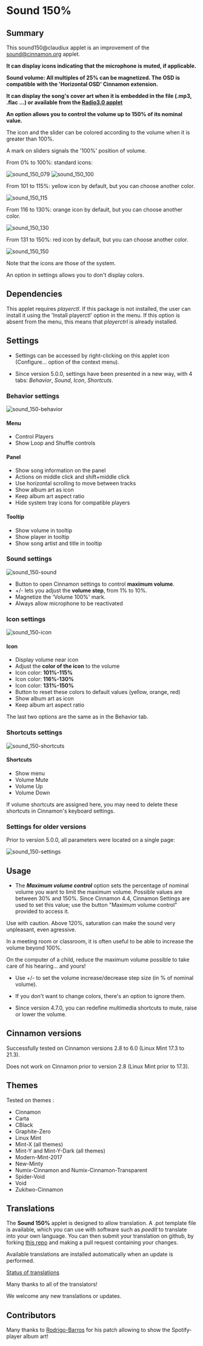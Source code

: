 # Sound 150%

## Summary

This sound150@claudiux applet is an improvement of the sound@cinnamon.org applet.

**It can display icons indicating that the microphone is muted, if applicable.**

**Sound volume: All multiples of 25% can be magnetized. The OSD is compatible with the 'Horizontal OSD' Cinnamon extension.**

**It can display the song's cover art when it is embedded in the file (.mp3, .flac ...) or available from the [Radio3.0 applet](https://cinnamon-spices.linuxmint.com/applets/view/360)**

**An option allows you to control the volume up to 150% of its nominal value.**

The icon and the slider can be colored according to the volume when it is greater than 100%.

A mark on sliders signals the '100%' position of volume.

From 0% to 100%: standard icons:

![sound_150_079](https://github.com/claudiux/docs/raw/master/sound150/images/sound_079.png) ![sound_150_100](https://github.com/claudiux/docs/raw/master/sound150/images/sound_100.png)

From 101 to 115%: yellow icon by default, but you can choose another color.

![sound_150_115](https://github.com/claudiux/docs/raw/master/sound150/images/sound_115.png)

From 116 to 130%: orange icon by default, but you can choose another color.

![sound_150_130](https://github.com/claudiux/docs/raw/master/sound150/images/sound_130.png)

From 131 to 150%: red icon by default, but you can choose another color.

![sound_150_150](https://github.com/claudiux/docs/raw/master/sound150/images/sound_150.png)

Note that the icons are those of the system.

An option in settings allows you to don't display colors.

## Dependencies

This applet requires *playerctl*. If this package is not installed, the user can install it using the 'Install playerctl' option in the menu. If this option is absent from the menu, this means that *playerctrl* is already installed.

## Settings

 * Settings can be accessed by right-clicking on this applet icon (Configure... option of the context menu).

 * Since version 5.0.0, settings have been presented in a new way, with 4 tabs: *Behavior*, *Sound*, *Icon*, *Shortcuts*.

### Behavior settings
![sound_150-behavior](https://raw.githubusercontent.com/claudiux/docs/master/sound150/images/sound150_behavior.png)

#### Menu

 * Control Players
 * Show Loop and Shuffle controls

#### Panel

 * Show song information on the panel
 * Actions on middle click and shift+middle click
 * Use horizontal scrolling to move between tracks
 * Show album art as icon
 * Keep album art aspect ratio
 * Hide system tray icons for compatible players

#### Tooltip

 * Show volume in tooltip
 * Show player in tooltip
 * Show song artist and title in tooltip

### Sound settings
![sound_150-sound](https://raw.githubusercontent.com/claudiux/docs/master/sound150/images/sound150_sound.png)

 * Button to open Cinnamon settings to control **maximum volume**.
 * +/- lets you adjust the **volume step**, from 1% to 10%.
 * Magnetize the 'Volume 100%' mark.
 * Always allow microphone to be reactivated

### Icon settings
![sound_150-icon](https://raw.githubusercontent.com/claudiux/docs/master/sound150/images/sound150_icon.png)

#### Icon

 * Display volume near icon
 * Adjust the **color of the icon** to the volume
 * Icon color: **101%-115%**
 * Icon color: **116%-130%**
 * Icon color: **131%-150%**
 * Button to reset these colors to default values (yellow, orange, red)
 * Show album art as icon
 * Keep album art aspect ratio

The last two options are the same as in the Behavior tab.

### Shortcuts settings
![sound_150-shortcuts](https://raw.githubusercontent.com/claudiux/docs/master/sound150/images/sound150_shortcuts.png)

#### Shortcuts

 * Show menu
 * Volume Mute
 * Volume Up
 * Volume Down

If volume shortcuts are assigned here, you may need to delete these shortcuts in Cinnamon's keyboard settings.

### Settings for older versions
Prior to version 5.0.0, all parameters were located on a single page:

![sound_150-settings](https://github.com/claudiux/docs/raw/master/sound150/images/sound-settings.png)

## Usage

 * The ***Maximum volume control*** option sets the percentage of
nominal volume you want to limit the maximum volume. Possible values are between 30% and 150%. Since Cinnamon 4.4, Cinnamon Settings are used to set this value; use the button "Maximum volume control" provided to access it.

Use with caution. Above 120%, saturation can make the sound very unpleasant, even agressive.

In a meeting room or classroom, it is often useful to be able to increase the volume beyond 100%.

On the computer of a child, reduce the maximum volume possible to take care of his hearing... and yours!


 * Use +/- to set the volume increase/decrease step size (in % of nominal volume).

 * If you don't want to change colors, there's an option to ignore them.

 * Since version 4.7.0, you can redefine multimedia shortcuts to mute, raise or lower the volume.

## Cinnamon versions

Successfully tested on Cinnamon versions 2.8 to 6.0 (Linux Mint 17.3 to 21.3).

Does not work on Cinnamon prior to version 2.8 (Linux Mint prior to 17.3).

## Themes

Tested on themes :

 * Cinnamon
 * Carta
 * CBlack
 * Graphite-Zero
 * Linux Mint
 * Mint-X (all themes)
 * Mint-Y and Mint-Y-Dark (all themes)
 * Modern-Mint-2017
 * New-Minty
 * Numix-Cinnamon and Numix-Cinnamon-Transparent
 * Spider-Void
 * Void
 * Zukitwo-Cinnamon

## Translations

The **Sound 150%** applet is designed to allow translation. A .pot template file is available, which you can use with software such as *poedit* to translate into your own language. You can then submit your translation on github, by forking [this repo](https://github.com/linuxmint/cinnamon-spices-applets) and making a pull request containing your changes.

Available translations are installed automatically when an update is performed.

[Status of translations](https://github.com/linuxmint/cinnamon-spices-applets/blob/translation-status-tables/.translation-tables/tables/sound150%40claudiux.md#)

Many thanks to all of the translators!

We welcome any new translations or updates.

## Contributors

Many thanks to [Rodrigo-Barros](https://github.com/Rodrigo-Barros) for his patch allowing to show the Spotify-player album art!
